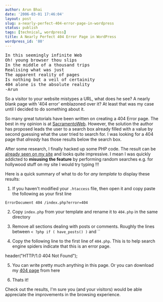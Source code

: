 ```yaml
---
author: Arun Bhai
date: '2006-03-01 17:46:04'
layout: post
slug: a-nearly-perfect-404-error-page-in-wordpress
status: publish
tags: [technical, wordpress]
title: A Nearly Perfect 404 Error Page in WordPress
wordpress_id: '80'
---
```


<pre class="poetry">In this seemingly infinite Web
Oh! young browser thou slips
In the middle of a thousand trips
Realising what was just
The apparent reality of pages
Is nothing but a veil of certainity
404 alone is the absolute reality
-Arun</pre>
So a visitor to your website mistypes a URL, what does he see? A nearly blank page with '404 error' emblazoned over it? At least that was my case until I decided to do something about it.

So many great tutorials have been written on creating a 404 Error page. The best in my opinion is at [SacramentoWeb](http://www.sacramentoweb.org/archives/2005/12/01/62). However, the solution the author has proposed leads the user to a search box already filled with a value by second guessing what the user tried to search for. I was looking for a 404 page that *already* has those results below the search box.

After some research, I finally hacked up some PHP code. The result can be [already seen on my site](http://www.arunrocks.com/blog/python) and looks quite impressive. I mean I was quickly addicted to **misusing the feature** by performing random searches e.g. for hollywood stuff on my site I would try typing  !!!

Here is a quick summary of what to do for *any template* to display these results:

1. If you haven't modified your `.htaccess` file, then open it and copy paste the following as your first line

<code>ErrorDocument 404 /index.php?error=404 </code>

2. Copy `index.php` from your template and rename it to `404.php` in the same directory

3. Remove all sections dealing with posts or comments. Roughly the lines between `< ?php if ( have_posts() )` and ``

4. Copy the following line to the first line of `404.php`. This is to help search engine spiders indicate that this is an error page.

header("HTTP/1.0 404 Not Found");

5. You can write pretty much anything in this page. Or you can download my [404 page](/blog/downloads/404-php.txt) from here

6. Thats it!

Check out the results, I'm sure you (and your visitors) would be able appreciate the improvements in the browsing experience.
